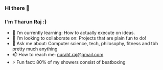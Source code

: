 ### Hi there 👋

### I'm Tharun Raj :)

<!--
**TharunRaj7/TharunRaj7** is a ✨ _special_ ✨ repository because its `README.md` (this file) appears on your GitHub profile.
-->
- 🌱 I’m currently learning: How to actually execute on ideas.
- 👯 I’m looking to collaborate on: Projects that are plain fun to do!
- 💬 Ask me about: Computer science, tech, philosophy, fitness and tbh pretty much anything
- 📫 How to reach me: nuraht.raj@gmail.com
- ⚡ Fun fact: 80% of my showers consist of beatboxing

